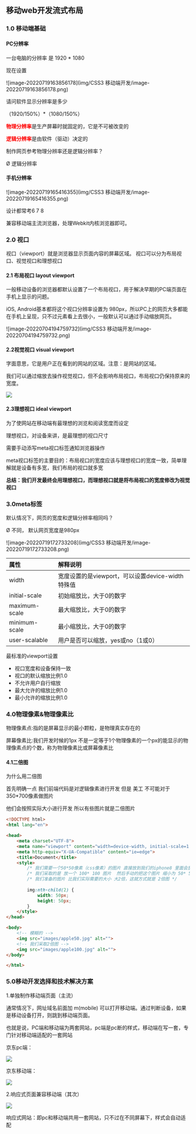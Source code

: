 ## 移动web开发流式布局

### 1.0 移动端基础

#### PC分辨率

一台电脑的分辨率 是 1920 * 1080 

现在设置 

![image-20220719163856178](img/CSS3 移动端开发/image-20220719163856178.png)

请问软件显示分辨率是多少

（1920/150%）*（1080/150%）

<font color="red">**物理分辨率**</font>是生产屏幕时就固定的，它是不可被改变的

<font color="red">**逻辑分辨率**</font>是由软件（驱动）决定的

制作网页参考物理分辨率还是逻辑分辨率？

 Ø 逻辑分辨率

#### 手机分辨率

![image-20220719165416355](img/CSS3 移动端开发/image-20220719165416355.png)

设计都常考6 7 8 

兼容移动端主流浏览器，处理Webkit内核浏览器即可。

### 2.0 视口

视口（viewport）就是浏览器显示页面内容的屏幕区域。 视口可以分为布局视口、视觉视口和理想视口

#### 2.1 布局视口 layout viewport

一般移动设备的浏览器都默认设置了一个布局视口，用于解决早期的PC端页面在手机上显示的问题。

iOS, Android基本都将这个视口分辨率设置为 980px，所以PC上的网页大多都能在手机上呈现，只不过元素看上去很小，一般默认可以通过手动缩放网页。

![image-20220704194759732](img/CSS3 移动端开发/image-20220704194759732.png)

#### 2.2视觉视口 visual viewport

字面意思，它是用户正在看到的网站的区域。注意：是网站的区域。

我们可以通过缩放去操作视觉视口，但不会影响布局视口，布局视口仍保持原来的宽度。

<img src="img/CSS3 移动端开发/3.png">

#### 2.3理想视口 ideal viewport

为了使网站在移动端有最理想的浏览和阅读宽度而设定

理想视口，对设备来讲，是最理想的视口尺寸

需要手动添写meta视口标签通知浏览器操作

meta视口标签的主要目的：布局视口的宽度应该与理想视口的宽度一致，简单理解就是设备有多宽，我们布局的视口就多宽

**总结：我们开发最终会用理想视口，而理想视口就是将布局视口的宽度修改为视觉视口**

### 3.0meta标签

默认情况下，网页的宽度和逻辑分辨率相同吗？ 

Ø 不同， 默认网页宽度是980px

![image-20220719172733208](img/CSS3 移动端开发/image-20220719172733208.png)

| 属性          | 解释说明                                         |
| :------------ | :----------------------------------------------- |
| width         | 宽度设置的是viewport，可以设置device-width特殊值 |
| initial-scale | 初始缩放比，大于0的数字                          |
| maximum-scale | 最大缩放比，大于0的数字                          |
| minimum-scale | 最小缩放比，大于0的数字                          |
| user-scalable | 用户是否可以缩放，yes或no（1或0）                |

最标准的viewport设置

+ 视口宽度和设备保持一致
+ 视口的默认缩放比例1.0
+ 不允许用户自行缩放
+ 最大允许的缩放比例1.0
+ 最小允许的缩放比例1.0

### 4.0物理像素&物理像素比

物理像素点:指的是屏幕显示的最小颗粒，是物理真实存在的

屏幕像素比:我们开发时候的1px 不是一定等于1个物理像素的一个px的能显示的物理像素点的个数，称为物理像素比或屏幕像素比

#### 4.1二倍图

为什么用二倍图

首先明确一点 我们前端代码是对逻辑像素进行开发 但是 美工 不可能对于 350*700像素做图片 

他们会按照实际大小进行开发 所以有些图片就是二倍图片

~~~html
<!DOCTYPE html>
<html lang="en">

<head>
    <meta charset="UTF-8">
    <meta name="viewport" content="width=device-width, initial-scale=1.0">
    <meta http-equiv="X-UA-Compatible" content="ie=edge">
    <title>Document</title>
    <style>
        /* 我们需要一个50*50像素（css像素）的图片 直接放到我们的iphone8 里面会放大2倍  100* 100 就会模糊 */
        /* 我们采取的是 放一个 100* 100 图片  然后手动的把这个图片 缩小为 50* 50 （css像素） */
        /* 我们准备的图片 比我们实际需要的大小 大2倍，这就方式就是 2倍图 */
        
        img:nth-child(2) {
            width: 50px;
            height: 50px;
        }
    </style>
</head>

<body>
    <!-- 模糊的 -->
    <img src="images/apple50.jpg" alt="">
    <!-- 我们采取2倍图 -->
    <img src="images/apple100.jpg" alt="">
</body>

</html>
~~~

### 5.0移动开发选择和技术解决方案

1.单独制作移动端页面（主流）

通常情况下，网址域名前面加 m(mobile)
可以打开移动端。通过判断设备，如果是移动设备打开，则跳到移动端页面。  

也就是说，PC端和移动端为两套网站，pc端是pc断的样式，移动端在写一套，专门针对移动端适配的一套网站

京东pc端：

<img src="img/CSS3 移动端开发/5.png">



京东移动端：

<img src="img/CSS3 移动端开发/6.jpg">

2.响应式页面兼容移动端（其次）

<img src="img/CSS3 移动端开发/7.jpg">

响应式网站：即pc和移动端共用一套网站，只不过在不同屏幕下，样式会自动适配


